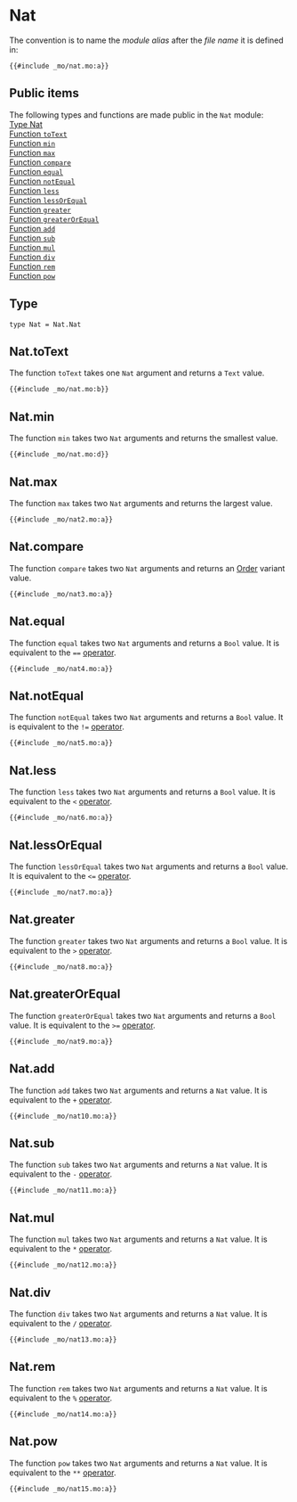# Nat
The convention is to name the *module alias* after the *file name* it is defined in:

```motoko
{{#include _mo/nat.mo:a}}
```

## Public items
The following types and functions are made public in the `Nat` module:  
[Type Nat](#type)  
[Function `toText`](#nattotext)    
[Function `min`](#natmin)  
[Function `max`](#natmax)  
[Function `compare`](#natcompare)  
[Function `equal`](#natequal)  
[Function `notEqual`](#natnotequal)  
[Function `less`](#natless)  
[Function `lessOrEqual`](#natlessorequal)  
[Function `greater`](#natgreater)  
[Function `greaterOrEqual`](#natgreaterorequal)  
[Function `add`](#natadd)  
[Function `sub`](#natsub)  
[Function `mul`](#natmul)  
[Function `div`](#natdiv)  
[Function `rem`](#natrem)  
[Function `pow`](#natpow)  


## Type
```motoko
type Nat = Nat.Nat
```

## Nat.toText
The function `toText` takes one `Nat` argument and returns a `Text` value.  

```motoko
{{#include _mo/nat.mo:b}}
```

## Nat.min
The function `min` takes two `Nat` arguments and returns the smallest value.  

```motoko
{{#include _mo/nat.mo:d}}
```

## Nat.max
The function `max` takes two `Nat` arguments and returns the largest value.  

```motoko
{{#include _mo/nat2.mo:a}}
```

## Nat.compare
The function `compare` takes two `Nat` arguments and returns an [Order](/base-library/utils/order.html) variant value.  

```motoko
{{#include _mo/nat3.mo:a}}
```

## Nat.equal
The function `equal` takes two `Nat` arguments and returns a `Bool` value. It is equivalent to the `==` [operator](/common-programming-concepts/operators.html).  

```motoko
{{#include _mo/nat4.mo:a}}
```

## Nat.notEqual
The function `notEqual` takes two `Nat` arguments and returns a `Bool` value. It is equivalent to the `!=` [operator](/common-programming-concepts/operators.html).

```motoko
{{#include _mo/nat5.mo:a}}
```

## Nat.less
The function `less` takes two `Nat` arguments and returns a `Bool` value. It is equivalent to the `<` [operator](/common-programming-concepts/operators.html).
```motoko
{{#include _mo/nat6.mo:a}}
```

## Nat.lessOrEqual
The function `lessOrEqual` takes two `Nat` arguments and returns a `Bool` value. It is equivalent to the `<=` [operator](/common-programming-concepts/operators.html).

```motoko
{{#include _mo/nat7.mo:a}}
```

## Nat.greater
The function `greater` takes two `Nat` arguments and returns a `Bool` value. It is equivalent to the `>` [operator](/common-programming-concepts/operators.html).

```motoko
{{#include _mo/nat8.mo:a}}
```

## Nat.greaterOrEqual
The function `greaterOrEqual` takes two `Nat` arguments and returns a `Bool` value. It is equivalent to the `>=` [operator](/common-programming-concepts/operators.html).

```motoko
{{#include _mo/nat9.mo:a}}
```

## Nat.add
The function `add` takes two `Nat` arguments and returns a `Nat` value. It is equivalent to the `+` [operator](/common-programming-concepts/operators.html).

```motoko
{{#include _mo/nat10.mo:a}}
```

## Nat.sub
The function `sub` takes two `Nat` arguments and returns a `Nat` value. It is equivalent to the `-` [operator](/common-programming-concepts/operators.html).

```motoko
{{#include _mo/nat11.mo:a}}
```

## Nat.mul
The function `mul` takes two `Nat` arguments and returns a `Nat` value. It is equivalent to the `*` [operator](/common-programming-concepts/operators.html).

```motoko
{{#include _mo/nat12.mo:a}}
```

## Nat.div
The function `div` takes two `Nat` arguments and returns a `Nat` value. It is equivalent to the `/` [operator](/common-programming-concepts/operators.html).

```motoko
{{#include _mo/nat13.mo:a}}
```

## Nat.rem
The function `rem` takes two `Nat` arguments and returns a `Nat` value. It is equivalent to the `%` [operator](/common-programming-concepts/operators.html).

```motoko
{{#include _mo/nat14.mo:a}}
```

## Nat.pow
The function `pow` takes two `Nat` arguments and returns a `Nat` value. It is equivalent to the `**` [operator](/common-programming-concepts/operators.html).

```motoko
{{#include _mo/nat15.mo:a}}
```